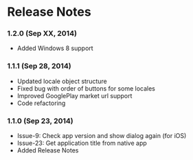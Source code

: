 <!--
#
# Licensed to the Apache Software Foundation (ASF) under one
# or more contributor license agreements.  See the NOTICE file
# distributed with this work for additional information
# regarding copyright ownership.  The ASF licenses this file
# to you under the Apache License, Version 2.0 (the
# "License"); you may not use this file except in compliance
# with the License.  You may obtain a copy of the License at
# 
# http://www.apache.org/licenses/LICENSE-2.0
# 
# Unless required by applicable law or agreed to in writing,
# software distributed under the License is distributed on an
# "AS IS" BASIS, WITHOUT WARRANTIES OR CONDITIONS OF ANY
#  KIND, either express or implied.  See the License for the
# specific language governing permissions and limitations
# under the License.
#
-->
# Release Notes #

### 1.2.0 (Sep XX, 2014) ###
*	Added Windows 8 support

### 1.1.1 (Sep 28, 2014) ###
*	Updated locale object structure
*	Fixed bug with order of buttons for some locales
*	Improved GooglePlay market url support
*	Code refactoring

### 1.1.0 (Sep 23, 2014) ###
*	Issue-9: Check app version and show dialog again (for iOS)
*	Issue-23: Get application title from native app
*	Added Release Notes